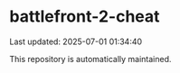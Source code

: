 # battlefront-2-cheat

Last updated: 2025-07-01 01:34:40

This repository is automatically maintained.
